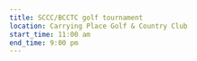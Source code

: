 ```yaml
---
title: SCCC/BCCTC golf tournament
location: Carrying Place Golf & Country Club
start_time: 11:00 am
end_time: 9:00 pm
---
```


